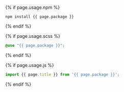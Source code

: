 <div class="type spacing" markdown="1">

{% if page.usage.npm %}
```
npm install {{ page.package }}
```
{% endif %}

{% if page.usage.scss %}
```scss
@use "{{ page.package }}";
```
{% endif %}

{% if page.usage.js %}
```js
import {{ page.title }} from '{{ page.package }}';
```
{% endif %}

</div>
